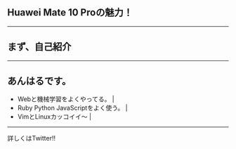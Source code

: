 ## Huawei Mate 10 Proの魅力！
---
## まず、自己紹介
---
## あんはるです。
- Webと機械学習をよくやってる。 |
- Ruby Python JavaScriptをよく使う。 |
- VimとLinuxカッコイイ〜 |
---
詳しくはTwitter!!

